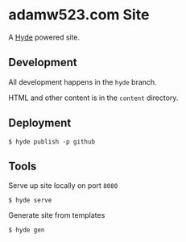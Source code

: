 # adamw523.com Site

A [Hyde](http://hyde.github.com/) powered site.

## Development

All development happens in the `hyde` branch.

HTML and other content is in the `content` directory.

## Deployment

```
$ hyde publish -p github
```

## Tools

Serve up site locally on port `8080`

```
$ hyde serve
```

Generate site from templates

```
$ hyde gen
```